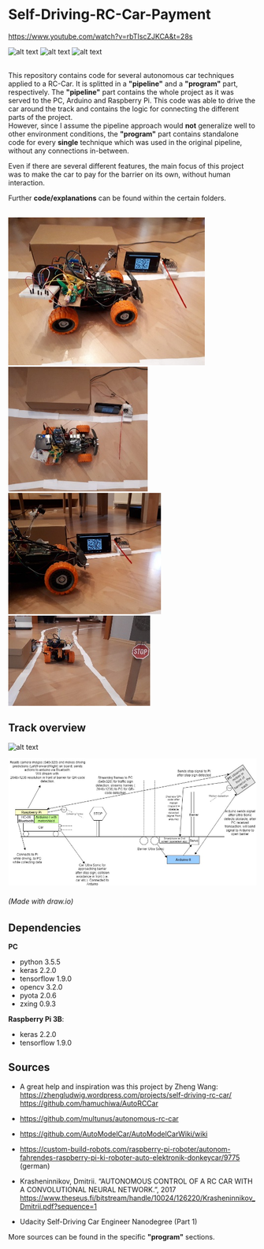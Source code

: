 # Self-Driving-RC-Car-Payment

<https://www.youtube.com/watch?v=rbTIscZJKCA&t=28s>

[//]: # (Image References)
[image1]: ./project_images/overview.jpg
[image2]: ./project_images/overview_top.jpg
[image3]: ./project_images/overview_side.jpg
[image4]: ./project_images/overview_back.jpg
[image5]: ./project_images/project_structure_diagram.jpg

[gif1]: ./project_images/run_qr_2x.gif
[gif2]: ./project_images/whole_top_2x.gif
[gif3]: ./project_images/lane_traffic_sign.gif
[gif4]: ./project_images/track_overview_2x.gif


![alt text][gif1] ![alt text][gif2]
![alt text][gif3]
<br/>
<br/>

This repository contains code for several autonomous car techniques applied to a RC-Car. It is splitted in a **"pipeline"** and a **"program"** part, respectively. The **"pipeline"** part contains the whole project as it was served to the PC, Arduino and Raspberry Pi. This code was able to drive the car around the track and contains the logic for connecting the different parts of the project. <br/>
However, since I assume the pipeline approach would **not** generalize well to other environment conditions, the **"program"** part contains standalone code for every **single** technique which was used in the original pipeline, without any connections in-between. 

Even if there are several different features, the main focus of this project was to make the car to pay for the barrier on its own, without human interaction. 

Further **code/explanations** can be found within the certain folders.
<br/>
<br/>

![alt text][image1] ![alt text][image2] ![alt text][image3]
![alt text][image4]


## Track overview <br/>
![alt text][gif4] 

![alt text][image5]
###### (Made with draw.io)


## Dependencies
**PC**
* python 3.5.5
* keras 2.2.0
* tensorflow 1.9.0
* opencv 3.2.0
* pyota 2.0.6
* zxing 0.9.3

**Raspberry Pi 3B**:
* keras 2.2.0
* tensorflow 1.9.0

## Sources
* A great help and inspiration was this project by Zheng Wang: <br/>
  <https://zhengludwig.wordpress.com/projects/self-driving-rc-car/> <br/>
  <https://github.com/hamuchiwa/AutoRCCar>

* <https://github.com/multunus/autonomous-rc-car>

* <https://github.com/AutoModelCar/AutoModelCarWiki/wiki>

* <https://custom-build-robots.com/raspberry-pi-roboter/autonom-fahrendes-raspberry-pi-ki-roboter-auto-elektronik-donkeycar/9775> (german)

* Krasheninnikov, Dmitrii. “AUTONOMOUS CONTROL OF A RC CAR WITH A CONVOLUTIONAL NEURAL NETWORK.”, 2017
<https://www.theseus.fi/bitstream/handle/10024/126220/Krasheninnikov_Dmitrii.pdf?sequence=1>
  
* Udacity Self-Driving Car Engineer Nanodegree (Part 1)

More sources can be found in the specific **"program"** sections.